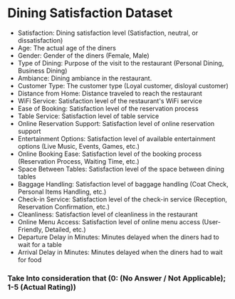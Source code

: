 # Dining Satisfaction Dataset

- Satisfaction: Dining satisfaction level (Satisfaction, neutral, or dissatisfaction)
- Age: The actual age of the diners
- Gender: Gender of the diners (Female, Male)
- Type of Dining: Purpose of the visit to the restaurant (Personal Dining, Business Dining)
- Ambiance: Dining ambiance in the restaurant.
- Customer Type: The customer type (Loyal customer, disloyal customer)
- Distance from Home: Distance traveled to reach the restaurant
- WiFi Service: Satisfaction level of the restaurant's WiFi service
- Ease of Booking: Satisfaction level of the reservation process
- Table Service: Satisfaction level of table service
- Online Reservation Support: Satisfaction level of online reservation support
- Entertainment Options: Satisfaction level of available entertainment options (Live Music, Events, Games, etc.)
- Online Booking Ease: Satisfaction level of the booking process (Reservation Process, Waiting Time, etc.)
- Space Between Tables: Satisfaction level of the space between dining tables
- Baggage Handling: Satisfaction level of baggage handling (Coat Check, Personal Items Handling, etc.)
- Check-in Service: Satisfaction level of the check-in service (Reception, Reservation Confirmation, etc.)
- Cleanliness: Satisfaction level of cleanliness in the restaurant
- Online Menu Access: Satisfaction level of online menu access (User-Friendly, Detailed, etc.)
- Departure Delay in Minutes: Minutes delayed when the diners had to wait for a table
- Arrival Delay in Minutes: Minutes delayed when the diners had to wait for food



### Take Into consideration that (0: (No Answer / Not Applicable); 1-5 (Actual Rating))
